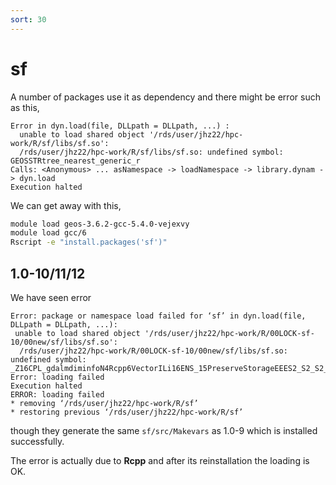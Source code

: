 ```yaml
---
sort: 30
---
```


# sf

A number of packages use it as dependency and there might be error such as this,

```
Error in dyn.load(file, DLLpath = DLLpath, ...) :
  unable to load shared object '/rds/user/jhz22/hpc-work/R/sf/libs/sf.so':
  /rds/user/jhz22/hpc-work/R/sf/libs/sf.so: undefined symbol: GEOSSTRtree_nearest_generic_r
Calls: <Anonymous> ... asNamespace -> loadNamespace -> library.dynam -> dyn.load
Execution halted
```

We can get away with this,

```bash
module load geos-3.6.2-gcc-5.4.0-vejexvy
module load gcc/6
Rscript -e "install.packages('sf')"
```

## 1.0-10/11/12

We have seen error

```
Error: package or namespace load failed for ‘sf’ in dyn.load(file, DLLpath = DLLpath, ...):
 unable to load shared object '/rds/user/jhz22/hpc-work/R/00LOCK-sf-10/00new/sf/libs/sf.so':
  /rds/user/jhz22/hpc-work/R/00LOCK-sf-10/00new/sf/libs/sf.so: undefined symbol: _Z16CPL_gdalmdiminfoN4Rcpp6VectorILi16ENS_15PreserveStorageEEES2_S2_S2_
Error: loading failed
Execution halted
ERROR: loading failed
* removing ‘/rds/user/jhz22/hpc-work/R/sf’
* restoring previous ‘/rds/user/jhz22/hpc-work/R/sf’
```

though they generate the same `sf/src/Makevars` as 1.0-9 which is installed successfully.

The error is actually due to **Rcpp** and after its reinstallation the loading is OK.
